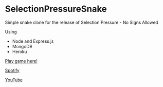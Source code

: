 # SelectionPressureSnake
Simple snake clone for the release of Selection Pressure - No Signs Allowed

Using
* Node and Express.js
* MongoDB
* Heroku

[Play game here!](https://selection-pressure.herokuapp.com/)

[Spotify](https://open.spotify.com/artist/48kkEl0sfrgbIUj8et1iNB?si=P5JwX5fdRlSfHBf4xeqILw&dl_branch=1)

[YouTube](https://www.youtube.com/watch?v=N7lrS9xTQTI)
